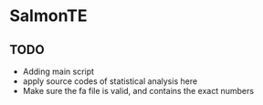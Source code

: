 # SalmonTE

## TODO

- Adding main script
- apply source codes of statistical analysis here
- Make sure the fa file is valid, and contains the exact numbers
